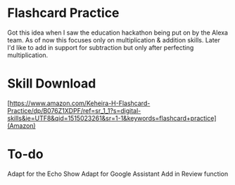 # Flashcard Practice
Got this idea when I saw the education hackathon being put on by the Alexa team.
As of now this focuses only on multiplication  & addition skills. Later I'd like to add in support for subtraction but only after perfecting multiplication.

# Skill Download
[https://www.amazon.com/Keheira-H-Flashcard-Practice/dp/B076Z1XDPF/ref=sr_1_1?s=digital-skills&ie=UTF8&qid=1515023261&sr=1-1&keywords=flashcard+practice](Amazon)

# To-do
Adapt for the Echo Show
Adapt for Google Assistant
Add in Review function

